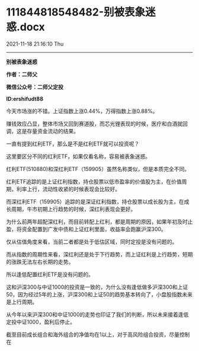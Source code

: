 # 111844818548482-别被表象迷惑.docx

2021-11-18 21:16:10 Thu

----

__别被表象迷惑__

__作者：二师父__

__微信公众号：二师父定投__

__ID:ershifudt88__

今天市场涨的不错。上证指数上涨0\.44%，万得指数上涨0\.88%。

赚钱效应凸显，整体市场又回到赛道股，而芯光锂表现的时候，医疗和白酒就回调，这是存量资金流动的结果。

一直有提到红利ETF，那么是不是红利ETF就可以投资呢？

这里要区分不同的红利ETF，如果仅看名称，容易被表象迷惑。

红利ETF\(510880\)和深红利ETF（159905）虽然名称类似，但是本质完全不同。

红利ETF追踪的是上证红利指数，持仓股票以低市盈率的价值股为主，在价值周期，利率上行，流动性收紧的时候表现会比较好。

而深红利ETF（159905）追踪的是深证红利指数，持仓股票以成长股为主，在成长周期，牛市初期上行趋势的时候，深红利表现会更好。

为什么前两年超配深红利，而目前转配上红利，都是周期的原因，如果年初及时止盈，将资金配置到广发中债和上证红利里面，收益率会跑赢沪深300。

仅从估值角度来看，当前二者都是处于低估区域，同时定投是没有问题的。

而从指数的周期性来看，深红利还是处于下行趋势，而上证红利是上行趋势，短期的涨跌无法左右长期的走势。

所以逢低配置红利ETF是没有问题的。

这和沪深300与中证1000的投资是一致的，为什么没有逢低做多沪深300和上证50，因为经过5年的上涨，沪深300和上证50的趋势基本转向了，小盘股指数未来是上行周期。

从今年以来沪深300和中证1000的走势也印证了我们的判断，所以未来接着逢低定投中证1000，盈利后停止。

截至目前成长组合和海外组合的净值均在1以上，对于高风险组合投资，尽量控制在

